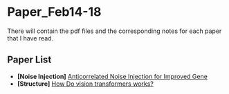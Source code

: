 # Paper_Feb14-18
There will contain the pdf files and the corresponding notes for each paper that I have read.

## Paper List
* **[Noise Injection]** [Anticorrelated Noise Injection for Improved Gene](https://github.com/ice-bear-git/ML-paperReading/blob/main/Paper_Feb14-18/Anticorrelated%20Noise%20Injection%20for%20Improved%20Gene.md)
* **[Structure]** [How Do vision transformers works?](https://github.com/ice-bear-git/ML-paperReading/blob/main/Paper_Feb14-18/How%20Do%20vision%20transformers%20works.md)